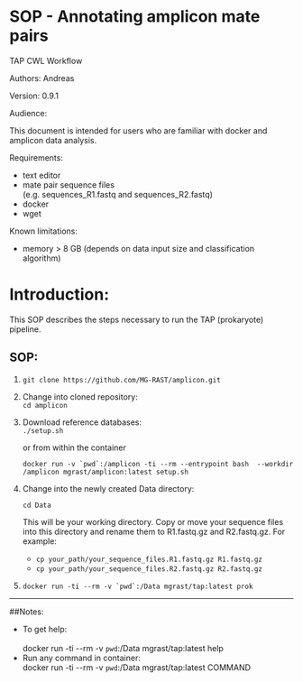 # SOP - Annotating amplicon mate pairs

TAP CWL Workflow


<span class="c9">Authors</span><span class="c0">: Andreas</span>

<span class="c0"></span>

<span class="c9">Version</span><span class="c0">: 0.9.1</span>

<span class="c0"></span>

<span class="c9">Audience</span><span class="c0">:</span>

<span>This document is intended for users who are familiar with docker and amplicon data analysis.</span>

<span class="c0"></span>

<span class="c9">Requirements</span><span class="c0">:</span>

*   <span class="c0">text editor</span>
*   <span>mate pair sequence files    
    (e.g.</span> <span class="c8">sequences_R1.fastq</span><span> and</span> <span class="c8">sequences_R2.fastq</span><span class="c0">)</span>
*   <span class="c0">docker</span>
*   <span class="c0">wget</span>

<span class="c0"></span>

<span class="c9">Known limitations</span><span>:</span><span class="c0"> </span>

*   <span class="c0">memory > 8 GB (depends on data input size and classification algorithm)</span>

# Introduction:

<span class="c0">This SOP describes the steps necessary to run the TAP (prokaryote) pipeline.</span>

## SOP:

1.  `git clone https://github.com/MG-RAST/amplicon.git`
2.  <span>Change into cloned repository:  
    </span><span class="c3">`cd amplicon`  
    </span>
3.  <span>Download reference databases:  
    </span><span class="c10">`./setup.sh`  

    </span><span>or from within the container</span><span class="c3">  

    ```docker run -v `pwd`:/amplicon -ti --rm --entrypoint bash  --workdir /amplicon mgrast/amplicon:latest setup.sh```</span>



4.  Change into the newly created Data directory:  

    ```cd Data```
    
    This will be your working directory. Copy or move your sequence files into this directory and rename them to R1.fastq.gz and R2.fastq.gz. For example:

    -  `cp your_path/your_sequence_files.R1.fastq.gz R1.fastq.gz`
    -  `cp your_path/your_sequence_files.R2.fastq.gz R2.fastq.gz`  


5.  ```docker run -ti --rm -v `pwd`:/Data mgrast/tap:latest prok```



* * *


##Notes:



*   <span>To get help:  
    </span><span class="c3">  
    docker run -ti --rm -v `pwd`:/Data mgrast/tap:latest help  
    </span>
*   <span>Run any command in container:  
    </span><span class="c10">docker run -ti --rm -v `pwd`:/Data mgrast/tap:latest</span> <span class="c1 c18">COMMAND</span>

